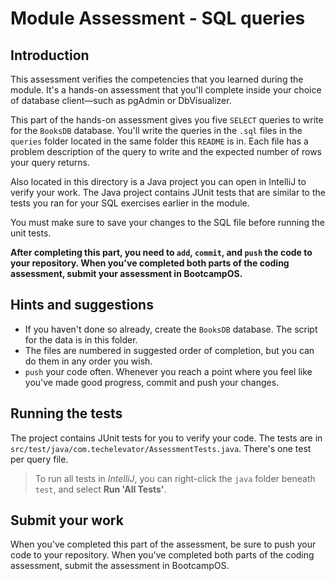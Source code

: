 # Module Assessment - SQL queries

## Introduction

This assessment verifies the competencies that you learned during the module. It's a hands-on assessment that you'll complete inside your choice of database client—such as pgAdmin or DbVisualizer.

This part of the hands-on assessment gives you five `SELECT` queries to write for the `BooksDB` database. You'll write the queries in the `.sql` files in the `queries` folder located in the same folder this `README` is in. Each file has a problem description of the query to write and the expected number of rows your query returns.

Also located in this directory is a Java project you can open in IntelliJ to verify your work. The Java project contains JUnit tests that are similar to the tests you ran for your SQL exercises earlier in the module.

You must make sure to save your changes to the SQL file before running the unit tests.

**After completing this part, you need to `add`, `commit`, and `push` the code to your repository. When you've completed both parts of the coding assessment, submit your assessment in BootcampOS.**

## Hints and suggestions

* If you haven't done so already, create the `BooksDB` database. The script for the data is in this folder.
* The files are numbered in suggested order of completion, but you can do them in any order you wish.
* `push` your code often. Whenever you reach a point where you feel like you've made good progress, commit and push your changes.

## Running the tests

The project contains JUnit tests for you to verify your code. The tests are in `src/test/java/com.techelevator/AssessmentTests.java`. There's one test per query file.

> To run all tests in _IntelliJ_, you can right-click the `java` folder beneath `test`, and select **Run 'All Tests'**.

## Submit your work

When you've completed this part of the assessment, be sure to push your code to your repository. When you've completed both parts of the coding assessment, submit the assessment in BootcampOS.
